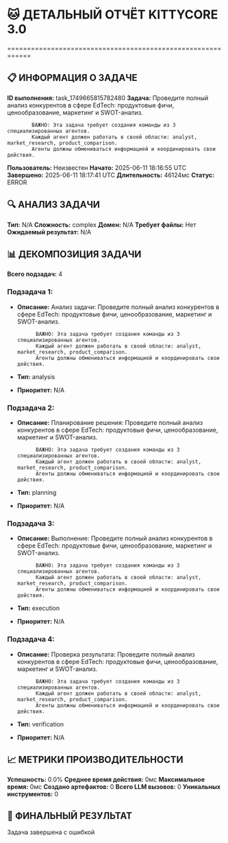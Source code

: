# 🐱 ДЕТАЛЬНЫЙ ОТЧЁТ KITTYCORE 3.0
============================================================

## 📋 ИНФОРМАЦИЯ О ЗАДАЧЕ
**ID выполнения:** task_1749665815782480
**Задача:** 
            Проведите полный анализ конкурентов в сфере EdTech: продуктовые фичи, ценообразование, маркетинг и SWOT-анализ.
            
            ВАЖНО: Эта задача требует создания команды из 3 специализированных агентов.
            Каждый агент должен работать в своей области: analyst, market_research, product_comparison.
            Агенты должны обмениваться информацией и координировать свои действия.
            
**Пользователь:** Неизвестен
**Начато:** 2025-06-11 18:16:55 UTC
**Завершено:** 2025-06-11 18:17:41 UTC
**Длительность:** 46124мс
**Статус:** ERROR

## 🔍 АНАЛИЗ ЗАДАЧИ
**Тип:** N/A
**Сложность:** complex
**Домен:** N/A
**Требует файлы:** Нет
**Ожидаемый результат:** N/A

## 📊 ДЕКОМПОЗИЦИЯ ЗАДАЧИ
**Всего подзадач:** 4

### Подзадача 1:
- **Описание:** Анализ задачи: 
            Проведите полный анализ конкурентов в сфере EdTech: продуктовые фичи, ценообразование, маркетинг и SWOT-анализ.
            
            ВАЖНО: Эта задача требует создания команды из 3 специализированных агентов.
            Каждый агент должен работать в своей области: analyst, market_research, product_comparison.
            Агенты должны обмениваться информацией и координировать свои действия.
            
- **Тип:** analysis
- **Приоритет:** N/A

### Подзадача 2:
- **Описание:** Планирование решения: 
            Проведите полный анализ конкурентов в сфере EdTech: продуктовые фичи, ценообразование, маркетинг и SWOT-анализ.
            
            ВАЖНО: Эта задача требует создания команды из 3 специализированных агентов.
            Каждый агент должен работать в своей области: analyst, market_research, product_comparison.
            Агенты должны обмениваться информацией и координировать свои действия.
            
- **Тип:** planning
- **Приоритет:** N/A

### Подзадача 3:
- **Описание:** Выполнение: 
            Проведите полный анализ конкурентов в сфере EdTech: продуктовые фичи, ценообразование, маркетинг и SWOT-анализ.
            
            ВАЖНО: Эта задача требует создания команды из 3 специализированных агентов.
            Каждый агент должен работать в своей области: analyst, market_research, product_comparison.
            Агенты должны обмениваться информацией и координировать свои действия.
            
- **Тип:** execution
- **Приоритет:** N/A

### Подзадача 4:
- **Описание:** Проверка результата: 
            Проведите полный анализ конкурентов в сфере EdTech: продуктовые фичи, ценообразование, маркетинг и SWOT-анализ.
            
            ВАЖНО: Эта задача требует создания команды из 3 специализированных агентов.
            Каждый агент должен работать в своей области: analyst, market_research, product_comparison.
            Агенты должны обмениваться информацией и координировать свои действия.
            
- **Тип:** verification
- **Приоритет:** N/A

## 📈 МЕТРИКИ ПРОИЗВОДИТЕЛЬНОСТИ
**Успешность:** 0.0%
**Среднее время действия:** 0мс
**Максимальное время:** 0мс
**Создано артефактов:** 0
**Всего LLM вызовов:** 0
**Уникальных инструментов:** 0

## 🎯 ФИНАЛЬНЫЙ РЕЗУЛЬТАТ
Задача завершена с ошибкой
